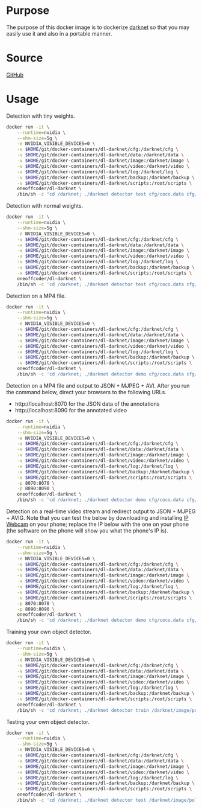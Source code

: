 # Purpose

The purpose of this docker image is to dockerize [darknet](https://pjreddie.com/darknet/) so that you may easily use it and also in a portable manner.

# Source

[GitHub](https://github.com/oneoffcoder/docker-containers/tree/master/dl-darknet)

# Usage

Detection with tiny weights.

```bash
docker run -it \
    --runtime=nvidia \
    --shm-size=5g \
    -e NVIDIA_VISIBLE_DEVICES=0 \
    -v $HOME/git/docker-containers/dl-darknet/cfg:/darknet/cfg \
    -v $HOME/git/docker-containers/dl-darknet/data:/darknet/data \
    -v $HOME/git/docker-containers/dl-darknet/image:/darknet/image \
    -v $HOME/git/docker-containers/dl-darknet/video:/darknet/video \
    -v $HOME/git/docker-containers/dl-darknet/log:/darknet/log \
    -v $HOME/git/docker-containers/dl-darknet/backup:/darknet/backup \
    -v $HOME/git/docker-containers/dl-darknet/scripts:/root/scripts \
    oneoffcoder/dl-darknet \
    /bin/sh -c "cd /darknet; ./darknet detector test cfg/coco.data cfg/yolov3-tiny.cfg weight/yolov3-tiny.weights data/dog.jpg -dont_show > image/dog.log"
```

Detection with normal weights.

```bash
docker run -it \
    --runtime=nvidia \
    --shm-size=5g \
    -e NVIDIA_VISIBLE_DEVICES=0 \
    -v $HOME/git/docker-containers/dl-darknet/cfg:/darknet/cfg \
    -v $HOME/git/docker-containers/dl-darknet/data:/darknet/data \
    -v $HOME/git/docker-containers/dl-darknet/image:/darknet/image \
    -v $HOME/git/docker-containers/dl-darknet/video:/darknet/video \
    -v $HOME/git/docker-containers/dl-darknet/log:/darknet/log \
    -v $HOME/git/docker-containers/dl-darknet/backup:/darknet/backup \
    -v $HOME/git/docker-containers/dl-darknet/scripts:/root/scripts \
    oneoffcoder/dl-darknet \
    /bin/sh -c 'cd /darknet; ./darknet detector test cfg/coco.data cfg/yolov3.cfg weight/yolov3.weights data/dog.jpg -dont_show'
```

Detection on a MP4 file.

```bash
docker run -it \
    --runtime=nvidia \
    --shm-size=5g \
    -e NVIDIA_VISIBLE_DEVICES=0 \
    -v $HOME/git/docker-containers/dl-darknet/cfg:/darknet/cfg \
    -v $HOME/git/docker-containers/dl-darknet/data:/darknet/data \
    -v $HOME/git/docker-containers/dl-darknet/image:/darknet/image \
    -v $HOME/git/docker-containers/dl-darknet/video:/darknet/video \
    -v $HOME/git/docker-containers/dl-darknet/log:/darknet/log \
    -v $HOME/git/docker-containers/dl-darknet/backup:/darknet/backup \
    -v $HOME/git/docker-containers/dl-darknet/scripts:/root/scripts \
    oneoffcoder/dl-darknet \
    /bin/sh -c 'cd /darknet; ./darknet detector demo cfg/coco.data cfg/yolov3.cfg weight/yolov3.weights video/dummy.mp4 -out_filename video/dummy.avi -dont_show'
```

Detection on a MP4 file and output to JSON + MJPEG + AVI. After you run the command below, direct your browsers to the following URLs.

* http://localhost:8070 for the JSON data of the annotations
* http://localhost:8090 for the annotated video

```bash
docker run -it \
    --runtime=nvidia \
    --shm-size=5g \
    -e NVIDIA_VISIBLE_DEVICES=0 \
    -v $HOME/git/docker-containers/dl-darknet/cfg:/darknet/cfg \
    -v $HOME/git/docker-containers/dl-darknet/data:/darknet/data \
    -v $HOME/git/docker-containers/dl-darknet/image:/darknet/image \
    -v $HOME/git/docker-containers/dl-darknet/video:/darknet/video \
    -v $HOME/git/docker-containers/dl-darknet/log:/darknet/log \
    -v $HOME/git/docker-containers/dl-darknet/backup:/darknet/backup \
    -v $HOME/git/docker-containers/dl-darknet/scripts:/root/scripts \
    -p 8070:8070 \
    -p 8090:8090 \
    oneoffcoder/dl-darknet \
    /bin/sh -c 'cd /darknet; ./darknet detector demo cfg/coco.data cfg/yolov3.cfg weight/yolov3.weights video/dummy.mp4 -json_port 8070 -mjpeg_port 8090 -ext_output -dont_show -out_filename video/dummy.avi'
```

Detection on a real-time video stream and redirect output to JSON + MJPEG + AVIG. Note that you can test the below by downloading and installing [IP Webcam](https://play.google.com/store/apps/details?id=com.pas.webcam) on your phone; replace the IP below with the one on your phone (the software on the phone will show you what the phone's IP is).

```bash
docker run -it \
    --runtime=nvidia \
    --shm-size=5g \
    -e NVIDIA_VISIBLE_DEVICES=0 \
    -v $HOME/git/docker-containers/dl-darknet/cfg:/darknet/cfg \
    -v $HOME/git/docker-containers/dl-darknet/data:/darknet/data \
    -v $HOME/git/docker-containers/dl-darknet/image:/darknet/image \
    -v $HOME/git/docker-containers/dl-darknet/video:/darknet/video \
    -v $HOME/git/docker-containers/dl-darknet/log:/darknet/log \
    -v $HOME/git/docker-containers/dl-darknet/backup:/darknet/backup \
    -v $HOME/git/docker-containers/dl-darknet/scripts:/root/scripts \
    -p 8070:8070 \
    -p 8090:8090 \
    oneoffcoder/dl-darknet \
    /bin/sh -c 'cd /darknet; ./darknet detector demo cfg/coco.data cfg/yolov3.cfg weight/yolov3.weights http://192.168.0.210:8080/video?dummy=param.mjpg -json_port 8070 -mjpeg_port 8090 -ext_output -dont_show -out_filename video/dummy.avi'
```

Training your own object detector.

```bash
docker run -it \
    --runtime=nvidia \
    --shm-size=5g \
    -e NVIDIA_VISIBLE_DEVICES=0 \
    -v $HOME/git/docker-containers/dl-darknet/cfg:/darknet/cfg \
    -v $HOME/git/docker-containers/dl-darknet/data:/darknet/data \
    -v $HOME/git/docker-containers/dl-darknet/image:/darknet/image \
    -v $HOME/git/docker-containers/dl-darknet/video:/darknet/video \
    -v $HOME/git/docker-containers/dl-darknet/log:/darknet/log \
    -v $HOME/git/docker-containers/dl-darknet/backup:/darknet/backup \
    -v $HOME/git/docker-containers/dl-darknet/scripts:/root/scripts \
    oneoffcoder/dl-darknet \
    /bin/sh -c 'cd /darknet; ./darknet detector train /darknet/image/polygons/iaia-polygons.data /darknet/image/polygons/tiny-yolo-iaia-polygons.cfg -dont_show'
```

Testing your own object detector.

```bash
docker run -it \
    --runtime=nvidia \
    --shm-size=5g \
    -e NVIDIA_VISIBLE_DEVICES=0 \
    -v $HOME/git/docker-containers/dl-darknet/cfg:/darknet/cfg \
    -v $HOME/git/docker-containers/dl-darknet/data:/darknet/data \
    -v $HOME/git/docker-containers/dl-darknet/image:/darknet/image \
    -v $HOME/git/docker-containers/dl-darknet/video:/darknet/video \
    -v $HOME/git/docker-containers/dl-darknet/log:/darknet/log \
    -v $HOME/git/docker-containers/dl-darknet/backup:/darknet/backup \
    -v $HOME/git/docker-containers/dl-darknet/scripts:/root/scripts \
    oneoffcoder/dl-darknet \
    /bin/sh -c 'cd /darknet; ./darknet detector test /darknet/image/polygons/iaia-polygons.data /darknet/image/polygons/tiny-yolo-iaia-polygons.cfg /darknet/backup/tiny-yolo-iaia-polygons_last.weights -ext_output -dont_show -out /darknet/log/result.json < /darknet/image/polygons/iaia-polygons_valid.txt'
```
